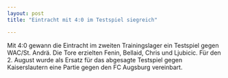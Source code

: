 ```yaml
---
layout: post
title: "Eintracht mit 4:0 im Testspiel siegreich"

---
```


Mit 4:0 gewann die Eintracht im zweiten Trainingslager ein Testspiel gegen WAC/St. Andrä. Die Tore erzielten Fenin, Bellaid, Chris und Ljubicic. Für den 2. August wurde als Ersatz für das abgesagte Testspiel gegen Kaiserslautern eine Partie gegen den FC Augsburg vereinbart.


